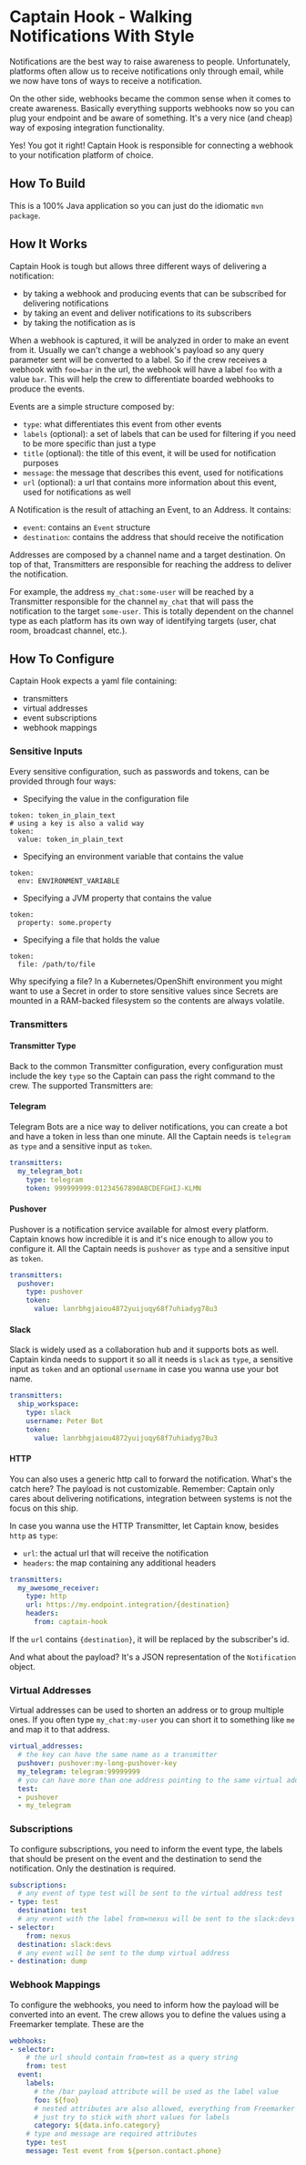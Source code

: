 # Captain Hook - Walking Notifications With Style

Notifications are the best way to raise awareness to people. Unfortunately, platforms often allow us to receive notifications only through email, while we now have tons of ways to receive a notification.

On the other side, webhooks became the common sense when it comes to create awareness. Basically everything supports webhooks now so you can plug your endpoint and be aware of something. It's a very nice (and cheap) way of exposing integration functionality.

Yes! You got it right! Captain Hook is responsible for connecting a webhook to your notification platform of choice.

## How To Build

This is a 100% Java application so you can just do the idiomatic `mvn package`.

## How It Works

Captain Hook is tough but allows three different ways of delivering a notification:

- by taking a webhook and producing events that can be subscribed for delivering notifications
- by taking an event and deliver notifications to its subscribers
- by taking the notification as is

When a webhook is captured, it will be analyzed in order to make an event from it. Usually we can't change a webhook's payload so any query parameter sent will be converted to a label. So if the crew receives a webhook with `foo=bar` in the url, the webhook will have a label `foo` with a value `bar`. This will help the crew to differentiate boarded webhooks to produce the events.

Events are a simple structure composed by:

- `type`: what differentiates this event from other events
- `labels` (optional): a set of labels that can be used for filtering if you need to be more specific than just a type
- `title` (optional): the title of this event, it will be used for notification purposes
- `message`: the message that describes this event, used for notifications
- `url` (optional): a url that contains more information about this event, used for notifications as well

A Notification is the result of attaching an Event, to an Address. It contains:

- `event`: contains an `Event` structure
- `destination`: contains the address that should receive the notification

Addresses are composed by a channel name and a target destination. On top of that, Transmitters are responsible for reaching the address to deliver the notification.

For example, the address `my_chat:some-user` will be reached by a Transmitter responsible for the channel `my_chat` that will pass the notification to the target `some-user`. This is totally dependent on the channel type as each platform has its own way of identifying targets (user, chat room, broadcast channel, etc.).

## How To Configure

Captain Hook expects a yaml file containing:

- transmitters
- virtual addresses
- event subscriptions
- webhook mappings

### Sensitive Inputs

Every sensitive configuration, such as passwords and tokens, can be provided through four ways:

- Specifying the value in the configuration file
```
token: token_in_plain_text
# using a key is also a valid way
token:
  value: token_in_plain_text
```
- Specifying an environment variable that contains the value
```
token:
  env: ENVIRONMENT_VARIABLE
```
- Specifying a JVM property that contains the value
```
token:
  property: some.property
```
- Specifying a file that holds the value
```
token:
  file: /path/to/file
```

Why specifying a file? In a Kubernetes/OpenShift environment you might want to use a Secret in order to store sensitive values since Secrets are mounted in a RAM-backed filesystem so the contents are always volatile.

### Transmitters

#### Transmitter Type

Back to the common Transmitter configuration, every configuration must include the key `type` so the Captain can pass the right command to the crew. The supported Transmitters are:

#### Telegram

Telegram Bots are a nice way to deliver notifications, you can create a bot and have a token in less than one minute. All the Captain needs is `telegram` as `type` and a sensitive input as `token`.

```yaml
transmitters:
  my_telegram_bot:
    type: telegram
    token: 999999999:01234567890ABCDEFGHIJ-KLMN
```

#### Pushover

Pushover is a notification service available for almost every platform. Captain knows how incredible it is and it's nice enough to allow you to configure it. All the Captain needs is `pushover` as `type` and a sensitive input as `token`.

```yaml
transmitters:
  pushover:
    type: pushover
    token:
      value: lanrbhgjaiou4872yuijuqy68f7uhiadyg78u3
```

#### Slack

Slack is widely used as a collaboration hub and it supports bots as well. Captain kinda needs to support it so all it needs is `slack` as `type`, a sensitive input as `token` and an optional `username` in case you wanna use your bot name.

```yaml
transmitters:
  ship_workspace:
    type: slack
    username: Peter Bot
    token:
      value: lanrbhgjaiou4872yuijuqy68f7uhiadyg78u3
```

#### HTTP

You can also uses a generic http call to forward the notification. What's the catch here? The payload is not customizable. Remember: Captain only cares about delivering notifications, integration between systems is not the focus on this ship.

In case you wanna use the HTTP Transmitter, let Captain know, besides `http` as `type`:

- `url`: the actual url that will receive the notification
- `headers`: the map containing any additional headers

```yaml
transmitters:
  my_awesome_receiver:
    type: http
    url: https://my.endpoint.integration/{destination}
    headers:
      from: captain-hook
```

If the `url` contains `{destination}`, it will be replaced by the subscriber's id.

And what about the payload? It's a JSON representation of the `Notification` object.

### Virtual Addresses

Virtual addresses can be used to shorten an address or to group multiple ones. If you often type `my_chat:my-user` you can short it to something like `me` and map it to that address.

```yaml
virtual_addresses:
  # the key can have the same name as a transmitter
  pushover: pushover:my-long-pushover-key
  my_telegram: telegram:99999999
  # you can have more than one address pointing to the same virtual address
  test:
  - pushover
  - my_telegram
```

### Subscriptions

To configure subscriptions, you need to inform the event type, the labels that should be present on the event and the destination to send the notification. Only the destination is required.

```yaml
subscriptions:
  # any event of type test will be sent to the virtual address test
- type: test
  destination: test
  # any event with the label from=nexus will be sent to the slack:devs address
- selector:
    from: nexus
  destination: slack:devs
  # any event will be sent to the dump virtual address
- destination: dump
```

### Webhook Mappings

To configure the webhooks, you need to inform how the payload will be converted into an event. The crew allows you to define the values using a Freemarker template. These are the 

```yaml
webhooks:
- selector:
    # the url should contain from=test as a query string
    from: test
  event:
    labels:
      # the /bar payload attribute will be used as the label value
      foo: ${foo}
      # nested attributes are also allowed, everything from Freemarker can be used here
      # just try to stick with short values for labels
      category: ${data.info.category}
    # type and message are required attributes
    type: test
    message: Test event from ${person.contact.phone}
```


